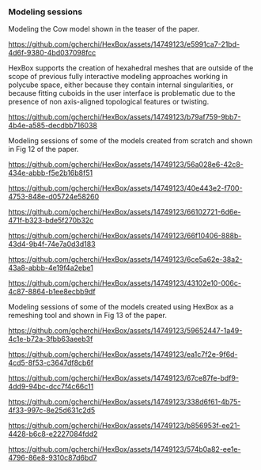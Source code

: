 ### Modeling sessions

Modeling the Cow model shown in the teaser of the paper.

https://github.com/gcherchi/HexBox/assets/14749123/e5991ca7-21bd-4d6f-9380-4bd037098fcc

HexBox supports the creation of hexahedral meshes that are outside of the scope of previous fully interactive modeling approaches working in polycube space, either because they contain internal singularities, or because fitting cuboids in the user interface is problematic due to the presence of non axis-aligned topological features or twisting. 

https://github.com/gcherchi/HexBox/assets/14749123/b79af759-9bb7-4b4e-a585-decdbb716038

Modeling sessions of some of the models created from scratch and shown in Fig 12 of the paper.

https://github.com/gcherchi/HexBox/assets/14749123/56a028e6-42c8-434e-abbb-f5e2b16b8f51

https://github.com/gcherchi/HexBox/assets/14749123/40e443e2-f700-4753-848e-d05724e58260

https://github.com/gcherchi/HexBox/assets/14749123/66102721-6d6e-471f-b323-bde5f270b32c

https://github.com/gcherchi/HexBox/assets/14749123/66f10406-888b-43d4-9b4f-74e7a0d3d183

https://github.com/gcherchi/HexBox/assets/14749123/6ce5a62e-38a2-43a8-abbb-4e19f4a2ebe1

https://github.com/gcherchi/HexBox/assets/14749123/43102e10-006c-4c87-8864-b1ee8ecbb9df

Modeling sessions of some of the models created using HexBox as a remeshing tool and shown in Fig 13 of the paper.

https://github.com/gcherchi/HexBox/assets/14749123/59652447-1a49-4c1e-b72a-3fbb63aeeb3f

https://github.com/gcherchi/HexBox/assets/14749123/ea1c7f2e-9f6d-4cd5-8f53-c3647df8cb6f

https://github.com/gcherchi/HexBox/assets/14749123/67ce87fe-bdf9-4dd9-94bc-dcc7f4c66c11

https://github.com/gcherchi/HexBox/assets/14749123/338d6f61-4b75-4f33-997c-8e25d631c2d5

https://github.com/gcherchi/HexBox/assets/14749123/b856953f-ee21-4428-b6c8-e2227084fdd2

https://github.com/gcherchi/HexBox/assets/14749123/574b0a82-ee1e-4796-86e8-9310c87d6bd7










